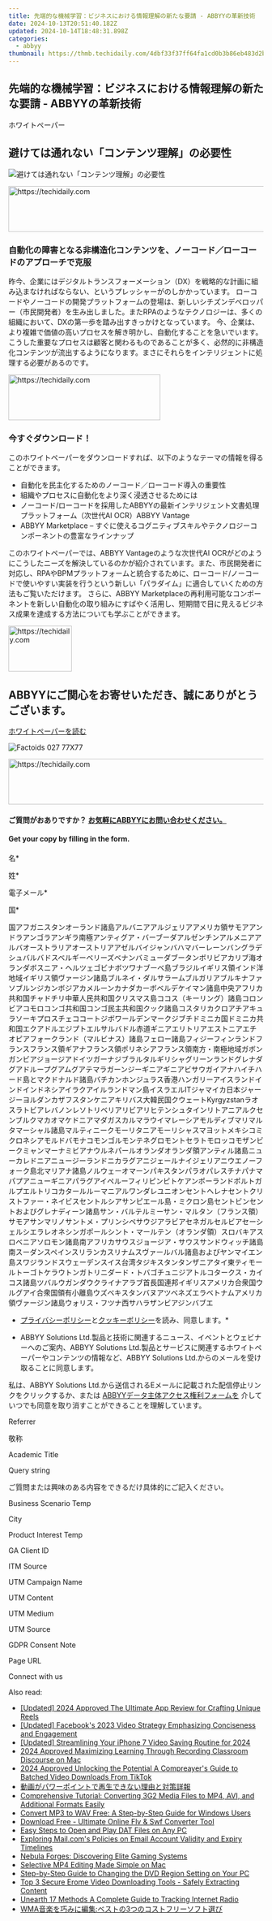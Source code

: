 ```yaml
---
title: 先端的な機械学習：ビジネスにおける情報理解の新たな要請 - ABBYYの革新技術
date: 2024-10-13T20:51:40.182Z
updated: 2024-10-14T18:48:31.898Z
categories:
  - abbyy
thumbnail: https://thmb.techidaily.com/4dbf33f37ff64fa1cd0b3b86eb483d2b61e4dcfaa2f3492f28ea818842097e14.jpg
---
```


## 先端的な機械学習：ビジネスにおける情報理解の新たな要請 - ABBYYの革新技術

ホワイトペーパー

## 避けては通れない「コンテンツ理解」の必要性

![避けては通れない「コンテンツ理解」の必要性](https://static1.abbyy.com/abbyycommedia/33247/24g-inevitable-need-for-understanding-content-jp-262x340.png)

<!-- affiliate ads begin -->
<a href="https://appsumo.8odi.net/c/5597632/2082530/7443" target="_top" id="2082530">
  <img src="//a.impactradius-go.com/display-ad/7443-2082530" border="0" alt="https://techidaily.com" width="728" height="90"/>
</a>
<img height="0" width="0" src="https://appsumo.8odi.net/i/5597632/2082530/7443" style="position:absolute;visibility:hidden;" border="0" />
<!-- affiliate ads end -->

### 自動化の障害となる非構造化コンテンツを、ノーコード／ローコードのアプローチで克服

昨今、企業にはデジタルトランスフォーメーション（DX）を戦略的な計画に組み込まなければならない、というプレッシャーがのしかかっています。 ローコードやノーコードの開発プラットフォームの登場は、新しいシチズンデベロッパー（市民開発者）を生み出しました。またRPAのようなテクノロジーは、多くの組織において、DXの第一歩を踏み出すきっかけとなっています。 今、企業は、より複雑で価値の高いプロセスを解き明かし、自動化することを急いでいます。 こうした重要なプロセスは顧客と関わるものであることが多く、必然的に非構造化コンテンツが流出するようになります。まさにそれらをインテリジェントに処理する必要があるのです。

<!-- affiliate ads begin -->
<a href="https://aligracehair.sjv.io/c/5597632/1925544/19272" target="_top" id="1925544">
  <img src="//a.impactradius-go.com/display-ad/19272-1925544" border="0" alt="https://techidaily.com" width="300" height="90"/>
</a>
<img height="0" width="0" src="https://aligracehair.sjv.io/i/5597632/1925544/19272" style="position:absolute;visibility:hidden;" border="0" />
<!-- affiliate ads end -->

### 今すぐダウンロード！

このホワイトペーパーをダウンロードすれば、以下のようなテーマの情報を得ることができます。

* 自動化を民主化するためのノーコード／ローコード導入の重要性
* 組織やプロセスに自動化をより深く浸透させるためには
* ノーコード/ローコードを採用したABBYYの最新インテリジェント文書処理プラットフォーム（次世代AI OCR）ABBYY Vantage
* ABBYY Marketplace – すぐに使えるコグニティブスキルやテクノロジーコンポーネントの豊富なラインナップ

このホワイトペーパーでは、ABBYY Vantageのような次世代AI OCRがどのようにこうしたニーズを解決しているのかが紹介されています。また、市民開発者に対応し、RPAやBPMプラットフォームと統合するために、ローコード/ノーコードで使いやすい実装を行うという新しい「パラダイム」に適合していくための方法もご覧いただけます。 さらに、ABBYY Marketplaceの再利用可能なコンポーネントを新しい自動化の取り組みにすばやく活用し、短期間で目に見えるビジネス成果を達成する方法についても学ぶことができます。

<!-- affiliate ads begin -->
<a href="https://25home.pxf.io/c/5597632/2148637/16836" target="_top" id="2148637">
  <img src="//a.impactradius-go.com/display-ad/16836-2148637" border="0" alt="https://techidaily.com" width="125" height="90"/>
</a>
<img height="0" width="0" src="https://25home.pxf.io/i/5597632/2148637/16836" style="position:absolute;visibility:hidden;" border="0" />
<!-- affiliate ads end -->

## ABBYYにご関心をお寄せいただき、誠にありがとうございます。

[ホワイトペーパーを読む](https://digital.abbyy.com/hubfs/content/whitepaper-vantage-need-for-understanding-content-ja.pdf "ホワイトペーパーを読む") 

![Factoids 027 77X77](https://static4.abbyy.com/abbyycommedia/31652/factoids-027-77x77.svg)

<!-- affiliate ads begin -->
<a href="https://appsumo.8odi.net/c/5597632/2094414/7443" target="_top" id="2094414">
  <img src="//a.impactradius-go.com/display-ad/7443-2094414" border="0" alt="https://techidaily.com" width="728" height="90"/>
</a>
<img height="0" width="0" src="https://appsumo.8odi.net/i/5597632/2094414/7443" style="position:absolute;visibility:hidden;" border="0" />
<!-- affiliate ads end -->

#### ご質問がおありですか？ [お気軽にABBYYにお問い合わせください。](https://tools.techidaily.com/abbyy/products/)

#### Get your copy by filling in the form.

名\*

姓\*

電子メール\*

国\*

国アフガニスタンオーランド諸島アルバニアアルジェリアアメリカ領サモアアンドラアンゴラアンギラ南極アンティグア・バーブーダアルゼンチンアルメニアアルバオーストラリアオーストリアアゼルバイジャンバハマバーレーンバングラデシュバルバドスベルギーベリーズベナンバミューダブータンボリビアカリブ海オランダボスニア・ヘルツェゴビナボツワナブーベ島ブラジルイギリス領インド洋地域イギリス領ヴァージン諸島ブルネイ・ダルサラームブルガリアブルキナファソブルンジカンボジアカメルーンカナダカーボベルデケイマン諸島中央アフリカ共和国チャドチリ中華人民共和国クリスマス島ココス（キーリング）諸島コロンビアコモロコンゴ共和国コンゴ民主共和国クック諸島コスタリカクロアチアキュラソーキプロスチェココートジボワールデンマークジブチドミニカ国ドミニカ共和国エクアドルエジプトエルサルバドル赤道ギニアエリトリアエストニアエチオピアフォークランド（マルビナス）諸島フェロー諸島フィジーフィンランドフランスフランス領ギアナフランス領ポリネシアフランス領南方・南極地域ガボンガンビアジョージアドイツガーナジブラルタルギリシャグリーンランドグレナダグアドループグアムグアテマラガーンジーギニアギニアビサウガイアナハイチハード島とマクドナルド諸島バチカンホンジュラス香港ハンガリーアイスランドインドインドネシアイラクアイルランドマン島イスラエルITジャマイカ日本ジャージーヨルダンカザフスタンケニアキリバス大韓民国クウェートKyrgyzstanラオスラトビアレバノンレソトリベリアリビアリヒテンシュタインリトアニアルクセンブルクマカオマケドニアマダガスカルマラウイマレーシアモルディブマリマルタマーシャル諸島マルティニークモーリタニアモーリシャスマヨットメキシコミクロネシアモルドバモナコモンゴルモンテネグロモントセラトモロッコモザンビークミャンマーナミビアナウルネパールオランダオランダ領アンティル諸島ニューカレドニアニュージーランドニカラグアニジェールナイジェリアニウエノーフォーク島北マリアナ諸島ノルウェーオマーンパキスタンパラオパレスチナパナマパプアニューギニアパラグアイペルーフィリピンピトケアンポーランドポルトガルプエルトリコカタールルーマニアルワンダレユニオンセントヘレナセントクリストファー・ネイビスセントルシアサンピエール島・ミクロン島セントビンセントおよびグレナディーン諸島サン・バルテルミーサン・マルタン（フランス領）サモアサンマリノサントメ・プリンシペサウジアラビアセネガルセルビアセーシェルシエラレオネシンガポールシント・マールテン（オランダ領）スロバキアスロベニアソロモン諸島南アフリカサウスジョージア・サウスサンドウィッチ諸島南スーダンスペインスリランカスリナムスヴァールバル諸島およびヤンマイエン島スワジランドスウェーデンスイス台湾タジキスタンタンザニアタイ東ティモールトーゴトケラウトンガトリニダード・トバゴチュニジアトルコタークス・カイコス諸島ツバルウガンダウクライナアラブ首長国連邦イギリスアメリカ合衆国ウルグアイ合衆国領有小離島ウズベキスタンバヌアツベネズエラベトナムアメリカ領ヴァージン諸島ウォリス・フツナ西サハラザンビアジンバブエ

* [プライバシーポリシー](https://tools.techidaily.com/abbyy/products/)と[クッキーポリシー](https://tools.techidaily.com/abbyy/products/)を読み、同意します。\*

* ABBYY Solutions Ltd.製品と技術に関連するニュース、イベントとウェビナーへのご案内、ABBYY Solutions Ltd.製品とサービスに関連するホワイトペーパーやコンテンツの情報など、ABBYY Solutions Ltd.からのメールを受け取ることに同意します。  
    
私は、ABBYY Solutions Ltd.から送信されるEメールに記載された配信停止リンクをクリックするか、または [ABBYYデータ主体アクセス権利フォームを](https://tools.techidaily.com/abbyy/products/) 介していつでも同意を取り消すことができることを理解しています。

Referrer

敬称

Academic Title

Query string

ご質問または興味のある内容をできるだけ具体的にご記入ください。

Business Scenario Temp

City

Product Interest Temp

GA Client ID

ITM Source

UTM Campaign Name

UTM Content

UTM Medium

UTM Source

GDPR Consent Note

Page URL

Connect with us

<ins class="adsbygoogle"
     style="display:block"
     data-ad-format="autorelaxed"
     data-ad-client="ca-pub-7571918770474297"
     data-ad-slot="1223367746"></ins>

<ins class="adsbygoogle"
     style="display:block"
     data-ad-client="ca-pub-7571918770474297"
     data-ad-slot="8358498916"
     data-ad-format="auto"
     data-full-width-responsive="true"></ins>

<span class="atpl-alsoreadstyle">Also read:</span>
<div><ul>
<li><a href="https://instagram-video-files.techidaily.com/updated-2024-approved-the-ultimate-app-review-for-crafting-unique-reels/"><u>[Updated] 2024 Approved The Ultimate App Review for Crafting Unique Reels</u></a></li>
<li><a href="https://facebook-video-content.techidaily.com/updated-facebooks-2023-video-strategy-emphasizing-conciseness-and-engagement/"><u>[Updated] Facebook's 2023 Video Strategy Emphasizing Conciseness and Engagement</u></a></li>
<li><a href="https://screen-mirroring-recording.techidaily.com/updated-streamlining-your-iphone-7-video-saving-routine-for-2024/"><u>[Updated] Streamlining Your iPhone 7 Video Saving Routine for 2024</u></a></li>
<li><a href="https://screen-mirroring-recording.techidaily.com/2024-approved-maximizing-learning-through-recording-classroom-discourse-on-mac/"><u>2024 Approved Maximizing Learning Through Recording Classroom Discourse on Mac</u></a></li>
<li><a href="https://fox-friendly.techidaily.com/2024-approved-unlocking-the-potential-a-compreayers-guide-to-batched-video-downloads-from-tiktok/"><u>2024 Approved Unlocking the Potential A Compreayer's Guide to Batched Video Downloads From TikTok</u></a></li>
<li><a href="https://solve-hot.techidaily.com/5yuv55s744gm44or44ov44o844od44kk44oz44oi44gn5yan55sf44gn44gn44gq44ge55cg55sx44go5aplusplus562w6kmz5acx/"><u>動画がパワーポイントで再生できない理由と対策詳報</u></a></li>
<li><a href="https://solve-hot.techidaily.com/comprehensive-tutorial-converting-3g2-media-files-to-mp4-avi-and-additional-formats-easily/"><u>Comprehensive Tutorial: Converting 3G2 Media Files to MP4, AVI, and Additional Formats Easily</u></a></li>
<li><a href="https://solve-hot.techidaily.com/convert-mp3-to-wav-free-a-step-by-step-guide-for-windows-users/"><u>Convert MP3 to WAV Free: A Step-by-Step Guide for Windows Users</u></a></li>
<li><a href="https://solve-hot.techidaily.com/download-free-ultimate-online-flv-and-swf-converter-tool/"><u>Download Free - Ultimate Online Flv & Swf Converter Tool</u></a></li>
<li><a href="https://solve-hot.techidaily.com/easy-steps-to-open-and-play-dat-files-on-any-pc/"><u>Easy Steps to Open and Play DAT Files on Any PC</u></a></li>
<li><a href="https://technical-tips.techidaily.com/exploring-mailcoms-policies-on-email-account-validity-and-expiry-timelines/"><u>Exploring Mail.com's Policies on Email Account Validity and Expiry Timelines</u></a></li>
<li><a href="https://games-able.techidaily.com/nebula-forges-discovering-elite-gaming-systems/"><u>Nebula Forges: Discovering Elite Gaming Systems</u></a></li>
<li><a href="https://youtube-videos.techidaily.com/selective-mp4-editing-made-simple-on-mac/"><u>Selective MP4 Editing Made Simple on Mac</u></a></li>
<li><a href="https://solve-hot.techidaily.com/step-by-step-guide-to-changing-the-dvd-region-setting-on-your-pc/"><u>Step-by-Step Guide to Changing the DVD Region Setting on Your PC</u></a></li>
<li><a href="https://solve-hot.techidaily.com/top-3-secure-erome-video-downloading-tools-safely-extracting-content/"><u>Top 3 Secure Erome Video Downloading Tools - Safely Extracting Content</u></a></li>
<li><a href="https://extra-information.techidaily.com/unearth-17-methods-a-complete-guide-to-tracking-internet-radio/"><u>Unearth 17 Methods A Complete Guide to Tracking Internet Radio</u></a></li>
<li><a href="https://solve-hot.techidaily.com/wma3/"><u>WMA音楽を巧みに編集:ベストの3つのコストフリーソフト選び</u></a></li>
</ul></div>


